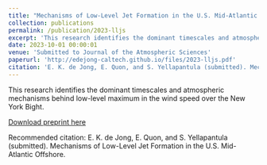 ```yaml
---
title: "Mechanisms of Low-Level Jet Formation in the U.S. Mid-Atlantic Offshore"
collection: publications
permalink: /publication/2023-lljs
excerpt: 'This research identifies the dominant timescales and atmospheric mechanisms behind low-level maximum in the wind speed over the New York Bight.'
date: 2023-10-01 00:00:01
venue: 'Submitted to Journal of the Atmospheric Sciences'
paperurl: 'http://edejong-caltech.github.io/files/2023-lljs.pdf'
citation: 'E. K. de Jong, E. Quon, and S. Yellapantula (submitted). Mechanisms of Low-Level Jet Formation in the U.S. Mid-Atlantic Offshore.'
---
```

This research identifies the dominant timescales and atmospheric mechanisms behind low-level maximum in the wind speed over the New York Bight.

[Download preprint here](http://edejong-caltech.github.io/files/2023-lljs.pdf)

Recommended citation: E. K. de Jong, E. Quon, and S. Yellapantula (submitted). Mechanisms of Low-Level Jet Formation in the U.S. Mid-Atlantic Offshore.